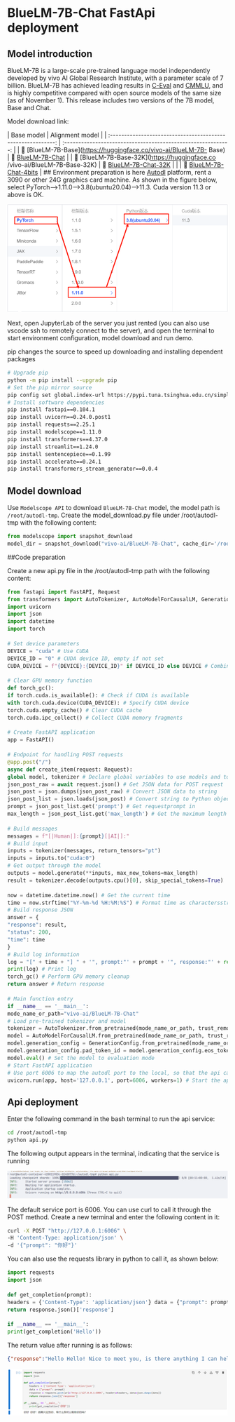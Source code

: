 # BlueLM-7B-Chat FastApi deployment

## Model introduction

BlueLM-7B is a large-scale pre-trained language model independently developed by vivo AI Global Research Institute, with a parameter scale of 7 billion. BlueLM-7B has achieved leading results in [C-Eval](https://cevalbenchmark.com/index.html) and [CMMLU](https://github.com/haonan-li/CMMLU), and is highly competitive compared with open source models of the same size (as of November 1). This release includes two versions of the 7B model, Base and Chat.

Model download link:

| Base model | Alignment model |
| :----------------------------------------------------------: | :-----------------------------------------------------------: | | 🤗 [BlueLM-7B-Base](https://huggingface.co/vivo-ai/BlueLM-7B- Base) | 🤗 [BlueLM-7B-Chat](https://huggingface.co/vivo-ai/BlueLM-7B-Chat) | | 🤗 [BlueLM-7B-Base-32K](https://huggingface.co /vivo-ai/BlueLM-7B-Base-32K) | 🤗 [BlueLM-7B-Chat-32K](https://huggingface.co/vivo-ai/BlueLM-7B-Chat-32K) | | | 🤗 [ BlueLM-7B-Chat-4bits](https://huggingface.co/vivo-ai/BlueLM-7B-Chat-4bits) | ## Environment preparation is here [Autodl](https://www.auTodl.com/) platform, rent a 3090 or other 24G graphics card machine. As shown in the figure below, select PyTorch-->1.11.0-->3.8(ubuntu20.04)-->11.3. Cuda version 11.3 or above is OK.

![image-20240319162858866](./images/202403191628941.png)

Next, open JupyterLab of the server you just rented (you can also use vscode ssh to remotely connect to the server), and open the terminal to start environment configuration, model download and run demo.

pip changes the source to speed up downloading and installing dependent packages

```bash
# Upgrade pip
python -m pip install --upgrade pip
# Set the pip mirror source
pip config set global.index-url https://pypi.tuna.tsinghua.edu.cn/simple
# Install software dependencies
pip install fastapi==0.104.1
pip install uvicorn==0.24.0.post1
pip install requests==2.25.1
pip install modelscope==1.11.0
pip install transformers==4.37.0
pip install streamlit==1.24.0
pip install sentencepiece==0.1.99
pip install accelerate==0.24.1
pip install transformers_stream_generator==0.0.4
```

## Model download

Use `Modelscope API` to download `BlueLM-7B-Chat` model, the model path is `/root/autodl-tmp`. Create the model_download.py file under /root/autodl-tmp with the following content: 

```python
from modelscope import snapshot_download
model_dir = snapshot_download("vivo-ai/BlueLM-7B-Chat", cache_dir='/root/autodl-tmp', revision="master")
```

##Code preparation

Create a new api.py file in the /root/autodl-tmp path with the following content: 

```python
from fastapi import FastAPI, Request
from transformers import AutoTokenizer, AutoModelForCausalLM, GenerationConfig
import uvicorn
import json
import datetime
import torch

# Set device parameters
DEVICE = "cuda" # Use CUDA
DEVICE_ID = "0" # CUDA device ID, empty if not set
CUDA_DEVICE = f"{DEVICE}:{DEVICE_ID}" if DEVICE_ID else DEVICE # Combine CUDA device information

# Clear GPU memory function
def torch_gc():
if torch.cuda.is_available(): # Check if CUDA is available
with torch.cuda.device(CUDA_DEVICE): # Specify CUDA device
torch.cuda.empty_cache() # Clear CUDA cache
torch.cuda.ipc_collect() # Collect CUDA memory fragments

# Create FastAPI application
app = FastAPI()

# Endpoint for handling POST requests
@app.post("/")
async def create_item(request: Request):
global model, tokenizer # Declare global variables to use models and tokenizers inside functions
json_post_raw = await request.json() # Get JSON data for POST request
json_post = json.dumps(json_post_raw) # Convert JSON data to string
json_post_list = json.loads(json_post) # Convert string to Python object
prompt = json_post_list.get('prompt') # Get requestprompt in
max_length = json_post_list.get('max_length') # Get the maximum length in the request

# Build messages
messages = f"[|Human|]:{prompt}[|AI|]:"
# Build input
inputs = tokenizer(messages, return_tensors="pt")
inputs = inputs.to("cuda:0")
# Get output through the model
outputs = model.generate(**inputs, max_new_tokens=max_length)
result = tokenizer.decode(outputs.cpu()[0], skip_special_tokens=True)

now = datetime.datetime.now() # Get the current time
time = now.strftime("%Y-%m-%d %H:%M:%S") # Format time as charactersstring
# Build response JSON
answer = {
"response": result,
"status": 200,
"time": time
}
# Build log information
log = "[" + time + "] " + '", prompt:"' + prompt + '", response:"' + repr(result) + '"'
print(log) # Print log
torch_gc() # Perform GPU memory cleanup
return answer # Return response

# Main function entry
if __name__ == '__main__':
mode_name_or_path="vivo-ai/BlueLM-7B-Chat"
# Load pre-trained tokenizer and model
tokenizer = AutoTokenizer.from_pretrained(mode_name_or_path, trust_remote_code=True)
model = AutoModelForCausalLM.from_pretrained(mode_name_or_path, trust_remote_code=True,torch_dtype=torch.bfloat16, device_map="auto")
model.generation_config = GenerationConfig.from_pretrained(mode_name_or_path)
model.generation_config.pad_token_id = model.generation_config.eos_token_id
model.eval() # Set the model to evaluation mode
# Start FastAPI application
# Use port 6006 to map the autodl port to the local, so that the api can be used locally
uvicorn.run(app, host='127.0.0.1', port=6006, workers=1) # Start the application on the specified port and host
```

## Api deployment

Enter the following command in the bash terminal to run the api service: 

```bash
cd /root/autodl-tmp
python api.py
```

The following output appears in the terminal, indicating that the service is running

![image-20240319181346315](./images/202403191813385.png)

The default service port is 6006. You can use curl to call it through the POST method. Create a new terminal and enter the following content in it: 

```bash
curl -X POST "http://127.0.0.1:6006" \
-H 'Content-Type: application/json' \
-d '{"prompt": "你好"}'
```

You can also use the requests library in python to call it, as shown below:

```python
import requests
import json

def get_completion(prompt):
headers = {'Content-Type': 'application/json'} data = {"prompt": prompt} response = requests.post(url='http://127.0.0.1:6006', headers=headers, data=json.dumps(data))
return response.json()['response']

if __name__ == '__main__':
print(get_completion('Hello'))
```

The return value after running is as follows:

```json
{"response":"Hello Hello! Nice to meet you, is there anything I can help you with?","status":200,"time":"2024-03-20 12:09:29"}
```

![image-20240320121025609](./images/202403201210690.png)